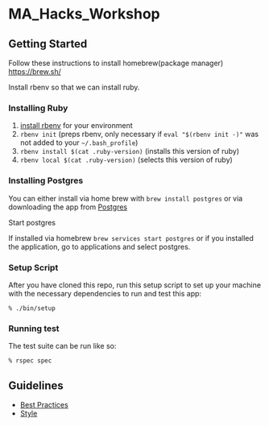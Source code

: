 # MA_Hacks_Workshop

## Getting Started

Follow these instructions to install homebrew(package manager) https://brew.sh/

Install rbenv so that we can install ruby.

### Installing Ruby

1. [install rbenv](https://github.com/rbenv/rbenv#installation) for your environment
2. `rbenv init` (preps rbenv, only necessary if `eval "$(rbenv init -)"` was not added to your `~/.bash_profile`)
3. `rbenv install $(cat .ruby-version)` (installs this version of ruby)
4. `rbenv local $(cat .ruby-version)` (selects this version of ruby)

### Installing Postgres

You can either install via home brew with `brew install postgres` or via
downloading the app from [Postgres](https://postgresapp.com/)

Start postgres

If installed via homebrew `brew services start postgres` or if you installed the
application, go to applications and select postgres.

### Setup Script

After you have cloned this repo, run this setup script to set up your machine
with the necessary dependencies to run and test this app:

    % ./bin/setup

### Running test

The test suite can be run like so:

    % rspec spec

## Guidelines

* [Best Practices](http://github.com/thoughtbot/guides/blob/master/best-practices)
* [Style](http://github.com/thoughtbot/guides/blob/master/style)
